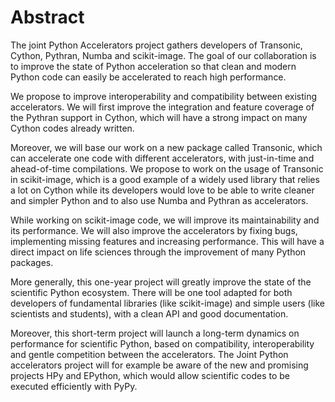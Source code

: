 # Abstract

The joint Python Accelerators project gathers developers of Transonic, Cython,
Pythran, Numba and scikit-image. The goal of our collaboration is to improve
the state of Python acceleration so that clean and modern Python code can
easily be accelerated to reach high performance.

We propose to improve interoperability and compatibility between existing
accelerators. We will first improve the integration and feature coverage of the
Pythran support in Cython, which will have a strong impact on many Cython codes
already written.

Moreover, we will base our work on a new package called Transonic, which can
accelerate one code with different accelerators, with just-in-time and
ahead-of-time compilations. We propose to work on the usage of Transonic in
scikit-image, which is a good example of a widely used library that
relies a lot on Cython while its developers would love to be able to write cleaner
and simpler Python and to also use Numba and Pythran as accelerators.

While working on scikit-image code, we will improve its maintainability and its performance. We will also improve the accelerators by fixing bugs,
implementing missing features and increasing performance. This will have a
direct impact on life sciences through the improvement of many Python packages.

More generally, this one-year project will greatly improve the state of the
scientific Python ecosystem. There will be one tool adapted for both developers
of fundamental libraries (like scikit-image) and simple users (like scientists
and students), with a clean API and good documentation.

Moreover, this short-term project will launch a long-term dynamics on
performance for scientific Python, based on compatibility, interoperability and
gentle competition between the accelerators. The Joint Python accelerators
project will for example be aware of the new and promising projects HPy and
EPython, which would allow scientific codes to be executed efficiently with
PyPy.
